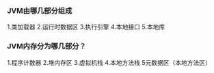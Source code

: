 
### JVM由哪几部分组成
1.类加载器 2.运行时数据区 3.执行引擎 4.本地接口 5.本地库

### JVM内存分为哪几部分？
1.程序计数器 2.堆内存区 3.虚拟机栈 4.本地方法栈 5元数据区（本地方法区）

### 

